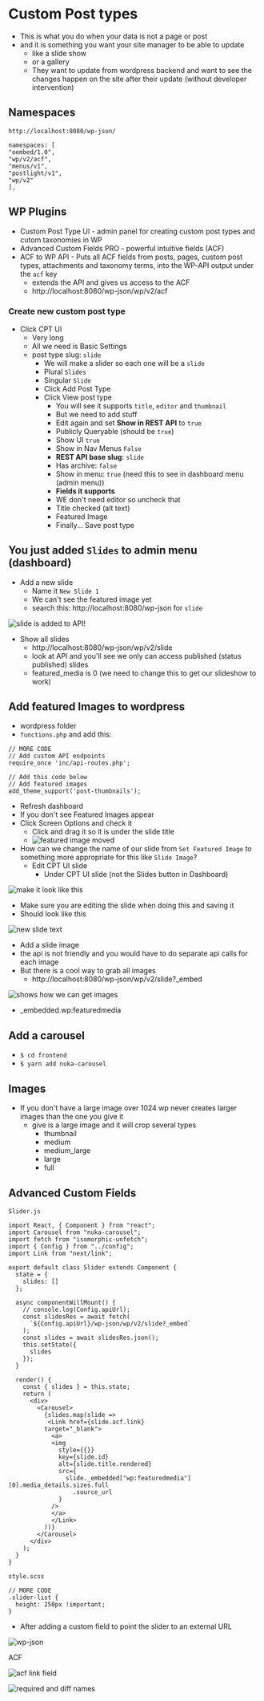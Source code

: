 # Custom Post types
* This is what you do when your data is not a page or post
* and it is something you want your site manager to be able to update
    - like a slide show
    - or a gallery
    - They want to update from wordpress backend and want to see the changes happen on the site after their update (without developer intervention)

## Namespaces
`http://localhost:8080/wp-json/`

```
namespaces: [
"oembed/1.0",
"wp/v2/acf",
"menus/v1",
"postlight/v1",
"wp/v2"
],
```

## WP Plugins
* Custom Post Type UI - admin panel for creating custom post types and cutom taxonomies in WP
* Advanced Custom Fields PRO - powerful intuitive fields (ACF)
* ACF to WP API - Puts all ACF fields from posts, pages, custom post types, attachments and taxonomy terms, into the WP-API output under the `acf` key
    - extends the API and gives us access to the ACF
    - http://localhost:8080/wp-json/wp/v2/acf

### Create new custom post type
* Click CPT UI
    - Very long
    - All we need is Basic Settings
    - post type slug: `slide`
        + We will make a slider so each one will be a `slide`
        + Plural `Slides`
        + Singular `Slide`
        + Click Add Post Type
        + Click View post type
            * You will see it supports `title`, `editor` and `thumbnail`
            * But we need to add stuff
            * Edit again and set **Show in REST API** to `true`
            * Publicly Queryable (should be `true`)
            * Show UI `true`
            * Show in Nav Menus `False`
            * **REST API base slug**: `slide`
            * Has archive: `false`
            * Show in menu: `true` (need this to see in dashboard menu (admin menu))
            * **Fields it supports**
            * WE don't need editor so uncheck that
            * Title checked (alt text)
            * Featured Image
            * Finally... Save post type

## You just added `Slides` to admin menu (dashboard)
* Add a new slide
    - Name it `New Slide 1`
    - We can't see the featured image yet
    - search this: http://localhost:8080/wp-json for `slide`

![slide is added to API!](https://i.imgur.com/9sHsDzu.png)

* Show all slides
    - http://localhost:8080/wp-json/wp/v2/slide
    - look at API and you'll see we only can access published (status published) slides
    - featured_media is 0 (we need to change this to get our slideshow to work)

## Add featured Images to wordpress
* wordpress folder
* `functions.php` and add this:

 
```
// MORE CODE
// Add custom API endpoints
require_once 'inc/api-routes.php';

// Add this code below
// Add featured images
add_theme_support('post-thumbnails');
```

* Refresh dashboard
* If you don't see Featured Images appear
* Click Screen Options and check it
    - Click and drag it so it is under the slide title
    - ![featured image moved](https://i.imgur.com/Aqq6qlI.png)
* How can we change the name of our slide from `Set Featured Image` to something more appropriate for this like `Slide Image`?
    - Edit CPT UI slide
        + Under CPT UI slide (not the Slides button in Dashboard)

![make it look like this](https://i.imgur.com/LfORNqS.png)

* Make sure you are editing the slide when doing this and saving it
* Should look like this

![new slide text](https://i.imgur.com/Zf3Jj7Z.png)

* Add a slide image
* the api is not friendly and you would have to do separate api calls for each image
* But there is a cool way to grab all images
    - http://localhost:8080/wp-json/wp/v2/slide?_embed

![shows how we can get images](https://i.imgur.com/FCHXYOP.png)

* _embedded.wp:featuredmedia

## Add a carousel
* `$ cd frontend`
* `$ yarn add nuka-carousel` 

## Images
* If you don't have a large image over 1024 wp never creates larger images than the one you give it
    - give is a large image and it will crop several types
        + thumbnail
        + medium
        + medium_large
        + large
        + full

## Advanced Custom Fields
`Slider.js`

```
import React, { Component } from "react";
import Carousel from "nuka-carousel";
import fetch from "isomorphic-unfetch";
import { Config } from "../config";
import Link from "next/link";

export default class Slider extends Component {
  state = {
    slides: []
  };

  async componentWillMount() {
    // console.log(Config.apiUrl);
    const slidesRes = await fetch(
      `${Config.apiUrl}/wp-json/wp/v2/slide?_embed`
    );
    const slides = await slidesRes.json();
    this.setState({
      slides
    });
  }

  render() {
    const { slides } = this.state;
    return (
      <div>
        <Carousel>
          {slides.map(slide =>
           <Link href={slide.acf.link}
          target="_blank">
            <a>
            <img
              style={{}}
              key={slide.id}
              alt={slide.title.rendered}
              src={
                slide._embedded["wp:featuredmedia"][0].media_details.sizes.full
                  .source_url
              }
            />
            </a>
            </Link>
          ))}
        </Carousel>
      </div>
    );
  }
}
```

`style.scss`

```
// MORE CODE
.slider-list {
  height: 250px !important;
}
```

* After adding a custom field to point the slider to an external URL

![wp-json](https://i.imgur.com/2QKEmeE.png)

ACF

![acf link field](https://i.imgur.com/qJofm2e.png)

![required and diff names](https://i.imgur.com/JgZYys1.png)


